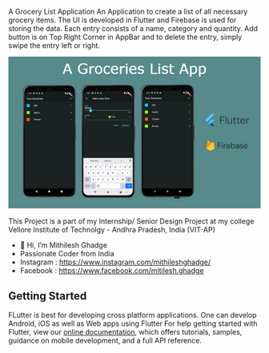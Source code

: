 A Grocery List Application
An Application to create a list of all necessary grocery items. 
The UI is developed in Flutter and Firebase is used for storing the data.
Each entry consists of a name, category and quantity. 
Add button is on Top Right Corner in AppBar and to delete the entry, simply swipe the entry left or right.


![Image alt text](https://github.com/cherryensign/GroceryListApp/blob/main/screenshots/Grocery.jpg?raw=true)


This Project is a part of my Internship/ Senior Design Project at my college Vellore Institute of Technolgy - Andhra Pradesh, India (VIT-AP)


- 👋 Hi, I’m Mithilesh Ghadge
- Passionate Coder from India
- Instagram : https://www.instagram.com/mithileshghadge/
- Facebook : https://www.facebook.com/mitilesh.ghadge

## Getting Started
FLutter is best for developing cross platform applications. One can develop Android, iOS as well as Web apps using Flutter 
For help getting started with Flutter, view our
[online documentation](https://flutter.dev/docs), which offers tutorials,
samples, guidance on mobile development, and a full API reference.

